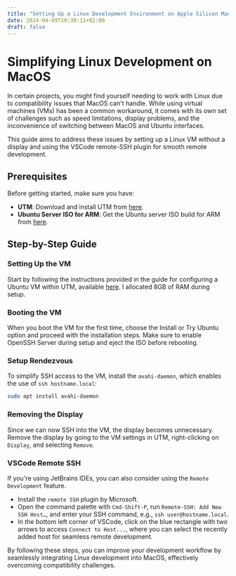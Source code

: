 ```yaml
---
title: "Setting Up a Linux Development Environment on Apple Silicon Mac with UTM and VSCode Server"
date: 2024-04-09T10:39:11+02:00
draft: false
---
```


# Simplifying Linux Development on MacOS
In certain projects, you might find yourself needing to work with Linux due to compatibility issues that MacOS can't handle. While using virtual machines (VMs) has been a common workaround, it comes with its own set of challenges such as speed limitations, display problems, and the inconvenience of switching between MacOS and Ubuntu interfaces.

This guide aims to address these issues by setting up a Linux VM without a display and using the VSCode remote-SSH plugin for smooth remote development.

## Prerequisites
Before getting started, make sure you have:

- **UTM**: Download and install UTM from [here](https://mac.getutm.app/).
- **Ubuntu Server ISO for ARM**: Get the Ubuntu server ISO build for ARM from [here](https://ubuntu.com/download/server/arm).

## Step-by-Step Guide

### Setting Up the VM
Start by following the instructions provided in the guide for configuring a Ubuntu VM within UTM, available [here](https://docs.getutm.app/guides/ubuntu/). I allocated 8GB of RAM during setup.

### Booting the VM
When you boot the VM for the first time, choose the Install or Try Ubuntu option and proceed with the installation steps. Make sure to enable OpenSSH Server during setup and eject the ISO before rebooting.

### Setup Rendezvous
To simplify SSH access to the VM, install the `avahi-daemon`, which enables the use of `ssh hostname.local`:

```bash
sudo apt install avahi-daemon
```

### Removing the Display
Since we can now SSH into the VM, the display becomes unnecessary. Remove the display by going to the VM settings in UTM, right-clicking on `Display`, and selecting `Remove`.

### VSCode Remote SSH
If you're using JetBrains IDEs, you can also consider using the `Remote Development` feature.

- Install the `remote SSH` plugin by Microsoft.
- Open the command palette with `Cmd-Shift-P`, run `Remote-SSH: Add New SSH Host…`, and enter your SSH command, e.g., `ssh user@hostname.local`.
- In the bottom left corner of VSCode, click on the blue rectangle with two arrows to access `Connect to Host...`, where you can select the recently added host for seamless remote development.

By following these steps, you can improve your development workflow by seamlessly integrating Linux development into MacOS, effectively overcoming compatibility challenges.